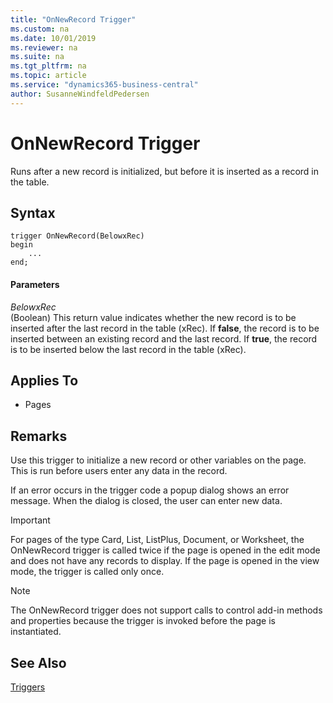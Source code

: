 ```yaml
---
title: "OnNewRecord Trigger"
ms.custom: na
ms.date: 10/01/2019
ms.reviewer: na
ms.suite: na
ms.tgt_pltfrm: na
ms.topic: article
ms.service: "dynamics365-business-central"
author: SusanneWindfeldPedersen
---
```


# OnNewRecord Trigger
Runs after a new record is initialized, but before it is inserted as a record in the table.  
  
## Syntax  
```  
trigger OnNewRecord(BelowxRec)
begin
    ...
end;
``` 
  
#### Parameters 
 *BelowxRec*  
 \(Boolean\) This return value indicates whether the new record is to be inserted after the last record in the table \(xRec\). If **false**, the record is to be inserted between an existing record and the last record. If **true**, the record is to be inserted below the last record in the table \(xRec\).  
  
## Applies To  
- Pages  
  
## Remarks  
 Use this trigger to initialize a new record or other variables on the page. This is run before users enter any data in the record.  
  
 If an error occurs in the trigger code a popup dialog shows an error message. When the dialog is closed, the user can enter new data.  

> [!IMPORTANT]  
> For pages of the type Card, List, ListPlus, Document, or Worksheet, the OnNewRecord trigger is called twice if the page is opened in the edit mode and does not have any records to display. If the page is opened in the view mode, the trigger is called only once.

> [!NOTE]  
>  The OnNewRecord trigger does not support calls to control add-in methods and properties because the trigger is invoked before the page is instantiated. <!-- For more information see, [Exposing Methods and Properties in a Windows Client Control Add-in](Exposing-Methods-and-Properties-in-a-Windows-Client-Control-Add-in.md).  -->
  
## See Also  
 [Triggers](devenv-triggers.md)